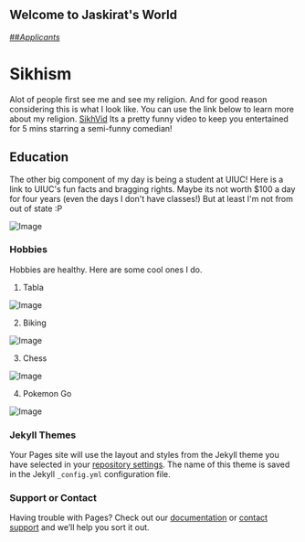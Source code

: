 ## Welcome to Jaskirat's World

[##*Applicants*](https://spazjaz98.github.io/jsingh/Applicants)

# Sikhism
Alot of people first see me and see my religion. 
And for good reason considering this is what I look like.
You can use the link below to learn more about my religion.
[SikhVid](https://www.youtube.com/watch?v=RskvZgc_s9g)
Its a pretty funny video to keep you entertained for 5 mins
starring a semi-funny comedian!

## Education
The other big component of my day is being a student at UIUC! 
Here is a link to UIUC's fun facts and bragging rights.
Maybe its not worth $100 a day for four years (even the days I don't have classes!)
But at least I'm not from out of state :P

![Image](http://identitystandards.illinois.edu/assets/images/i_mark_bold.png)


### Hobbies
Hobbies are healthy. 
Here are some cool ones I do.

1. Tabla

![Image](http://www.freepngimg.com/download/tabla/3-2-tabla-transparent.png)

2. Biking

![Image](https://encrypted-tbn0.gstatic.com/images?q=tbn:ANd9GcSFlOX_gef6N0-qu5xvi3D6R-GTaf9VXPOBqytwfworQGUVDc4V3A)

3. Chess

![Image](http://pngimg.com/uploads/chess/chess_PNG8435.png)

4. Pokemon Go

![Image](http://www.pngmart.com/files/2/Pokemon-Go-PNG-Image.png)





### Jekyll Themes

Your Pages site will use the layout and styles from the Jekyll theme you have selected in your [repository settings](https://github.com/Spazjaz98/jsingh/settings). The name of this theme is saved in the Jekyll `_config.yml` configuration file.

### Support or Contact

Having trouble with Pages? Check out our [documentation](https://help.github.com/categories/github-pages-basics/) or [contact support](https://github.com/contact) and we’ll help you sort it out.
